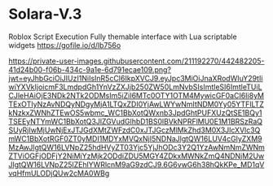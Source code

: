 # Solara-V.3
Roblox Script Execution Fully themable interface with Lua scriptable widgets https://gofile.io/d/lb756o

https://private-user-images.githubusercontent.com/211192270/442482205-41d24b00-f06b-434c-9a1e-6d791ecae109.png?jwt=eyJhbGciOiJIUzI1NiIsInR5cCI6IkpXVCJ9.eyJpc3MiOiJnaXRodWIuY29tIiwiYXVkIjoicmF3LmdpdGh1YnVzZXJjb250ZW50LmNvbSIsImtleSI6ImtleTUiLCJleHAiOjE3NDk2NTk2ODMsIm5iZiI6MTc0OTY1OTM4MywicGF0aCI6Ii8yMTExOTIyNzAvNDQyNDgyMjA1LTQxZDI0YjAwLWYwNmItNDM0Yy05YTFlLTZkNzkxZWNhZTEwOS5wbmc_WC1BbXotQWxnb3JpdGhtPUFXUzQtSE1BQy1TSEEyNTYmWC1BbXotQ3JlZGVudGlhbD1BS0lBVkNPRFlMU0E1M1BRSzRaQSUyRjIwMjUwNjExJTJGdXMtZWFzdC0xJTJGczMlMkZhd3M0X3JlcXVlc3QmWC1BbXotRGF0ZT0yMDI1MDYxMVQxNjI5NDNaJlgtQW16LUV4cGlyZXM9MzAwJlgtQW16LVNpZ25hdHVyZT03Yjc5YjJhODc3Y2Q1YzAwNmNmZWNmZTViOGFjODFjY2NiMjYzMjk2ODdiZDU5MGY4ZDkxMWNkZmQ4NDNjM2UwJlgtQW16LVNpZ25lZEhlYWRlcnM9aG9zdCJ9.6G6vwG6h38hQkKPe_MD1qVvqHfmULODjQUw2cMA0WBg
